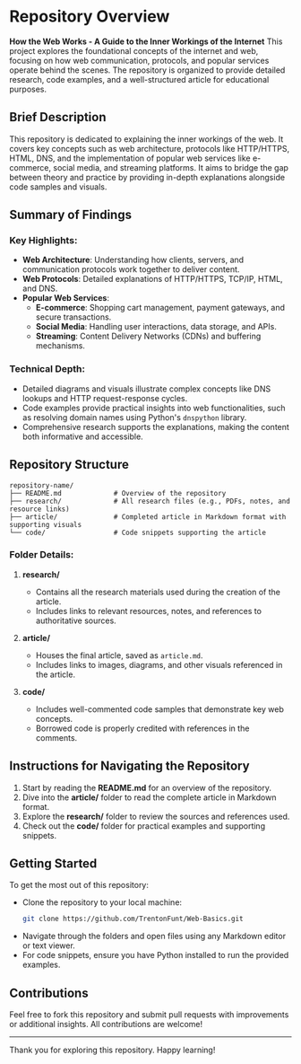 # Repository Overview

**How the Web Works - A Guide to the Inner Workings of the Internet** 
This project explores the foundational concepts of the internet and web, focusing on how web communication, protocols, and popular services operate behind the scenes. The repository is organized to provide detailed research, code examples, and a well-structured article for educational purposes.

## Brief Description
This repository is dedicated to explaining the inner workings of the web. It covers key concepts such as web architecture, protocols like HTTP/HTTPS, HTML, DNS, and the implementation of popular web services like e-commerce, social media, and streaming platforms. It aims to bridge the gap between theory and practice by providing in-depth explanations alongside code samples and visuals.

## Summary of Findings

### Key Highlights:
- **Web Architecture**: Understanding how clients, servers, and communication protocols work together to deliver content.
- **Web Protocols**: Detailed explanations of HTTP/HTTPS, TCP/IP, HTML, and DNS.
- **Popular Web Services**:
  - **E-commerce**: Shopping cart management, payment gateways, and secure transactions.
  - **Social Media**: Handling user interactions, data storage, and APIs.
  - **Streaming**: Content Delivery Networks (CDNs) and buffering mechanisms.

### Technical Depth:
- Detailed diagrams and visuals illustrate complex concepts like DNS lookups and HTTP request-response cycles.
- Code examples provide practical insights into web functionalities, such as resolving domain names using Python's `dnspython` library.
- Comprehensive research supports the explanations, making the content both informative and accessible.

## Repository Structure

```
repository-name/
├── README.md             # Overview of the repository
├── research/             # All research files (e.g., PDFs, notes, and resource links)
├── article/              # Completed article in Markdown format with supporting visuals
└── code/                 # Code snippets supporting the article
```

### Folder Details:

1. **research/**
   - Contains all the research materials used during the creation of the article.
   - Includes links to relevant resources, notes, and references to authoritative sources.

2. **article/**
   - Houses the final article, saved as `article.md`.
   - Includes links to images, diagrams, and other visuals referenced in the article.

3. **code/**
   - Includes well-commented code samples that demonstrate key web concepts.
   - Borrowed code is properly credited with references in the comments.

## Instructions for Navigating the Repository

1. Start by reading the **README.md** for an overview of the repository.
2. Dive into the **article/** folder to read the complete article in Markdown format.
3. Explore the **research/** folder to review the sources and references used.
4. Check out the **code/** folder for practical examples and supporting snippets.

## Getting Started
To get the most out of this repository:
- Clone the repository to your local machine:
  ```bash
  git clone https://github.com/TrentonFunt/Web-Basics.git
  ```
- Navigate through the folders and open files using any Markdown editor or text viewer.
- For code snippets, ensure you have Python installed to run the provided examples.

## Contributions
Feel free to fork this repository and submit pull requests with improvements or additional insights. All contributions are welcome!

---

Thank you for exploring this repository. Happy learning!
